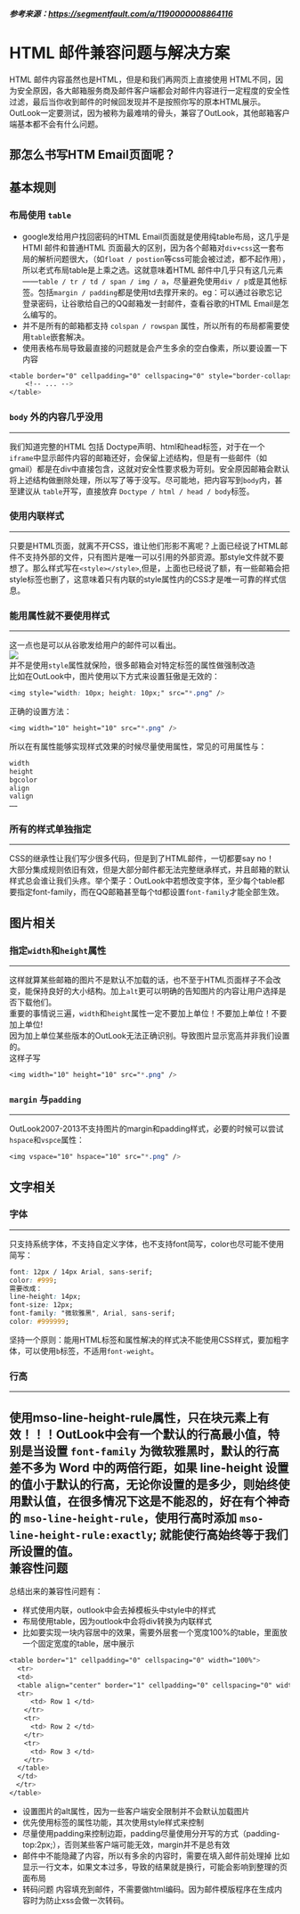 ##### 参考来源：https://segmentfault.com/a/1190000008864116  
HTML 邮件兼容问题与解决方案
=====
HTML 邮件内容虽然也是HTML，但是和我们再网页上直接使用 HTML不同，因为安全原因，各大邮箱服务商及邮件客户端都会对邮件内容进行一定程度的安全性过滤，最后当你收到邮件的时候回发现并不是按照你写的原本HTML展示。  
OutLook一定要测试，因为被称为最难啃的骨头，兼容了OutLook，其他邮箱客户端基本都不会有什么问题。  
## 那怎么书写HTM Email页面呢？  
基本规则
----
### 布局使用 `table`  
* google发给用户找回密码的HTML Email页面就是使用纯table布局，这几乎是HTMl 邮件和普通HTML 页面最大的区别，因为各个邮箱对`div+css`这一套布局的解析问题很大，（如`float / postion`等css可能会被过滤，都不起作用），所以老式布局table是上乘之选。这就意味着HTML 邮件中几乎只有这几元素——`table / tr / td / span / img / a`，尽量避免使用`div / p`或是其他标签。包括`margin / padding`都是使用td去撑开来的。eg：可以通过谷歌忘记登录密码，让谷歌给自己的QQ邮箱发一封邮件，查看谷歌的HTML Email是怎么编写的。  
* 并不是所有的邮箱都支持 `colspan / rowspan` 属性，所以所有的布局都需要使用`table`嵌套解决。  
* 使用表格布局导致最直接的问题就是会产生多余的空白像素，所以要设置一下内容  
```css
<table border="0" cellpadding="0" cellspacing="0" style="border-collapse: collapse;">
    <!-- ... -->
</table>
```  

### `body` 外的内容几乎没用   
-----  
我们知道完整的HTML 包括 Doctype声明、html和head标签，对于在一个 `iframe`中显示邮件内容的邮箱还好，会保留上述结构，但是有一些邮件（如gmail）都是在div中直接包含，这就对安全性要求极为苛刻。安全原因邮箱会默认将上述结构做删除处理，所以写了等于没写。尽可能地，把内容写到`body`内，甚至建议从 `table`开写，直接放弃 `Doctype / html / head / body`标签。  
### 使用内联样式
-----  
只要是HTML页面，就离不开CSS，谁让他们形影不离呢？上面已经说了HTML邮件不支持外部的文件，只有图片是唯一可以引用的外部资源。那style文件就不要想了。那么样式写在`<style></style>`,但是，上面也已经说了额，有一些邮箱会把style标签也删了，这意味着只有内联的style属性内的CSS才是唯一可靠的样式信息。  
### 能用属性就不要使用样式
----
这一点也是可以从谷歌发给用户的邮件可以看出。  
![](https://raw.githubusercontent.com/fengshadu/xx/master/imgs/emai_gmail_pad.png)  
并不是使用`style`属性就保险，很多邮箱会对特定标签的属性做强制改造  
比如在OutLook中，图片使用以下方式来设置狂傲是无效的：  
```CSS
<img style="width: 10px; height: 10px;" src="*.png" />
```  
正确的设置方法：  
```CSS
<img width="10" height="10" src="*.png" />
```
所以在有属性能够实现样式效果的时候尽量使用属性，常见的可用属性与：  
```CSS
width
height
bgcolor
align
valign
……
```  
### 所有的样式单独指定   
-----  

CSS的继承性让我们写少很多代码，但是到了HTML邮件，一切都要say no！  
大部分集成规则依旧有效，但是大部分邮件都无法完整继承样式，并且邮箱的默认样式总会谁让我们头疼。举个栗子：OutLook中若想改变字体，至少每个table都要指定font-family，而在QQ邮箱甚至每个td都设置`font-family`才能全部生效。   

图片相关
----  
### 指定`width`和`height`属性  
----
这样就算某些邮箱的图片不是默认不加载的话，也不至于HTML页面样子不会改变，能保持良好的大小结构。加上`alt`更可以明确的告知图片的内容让用户选择是否下载他们。  
重要的事情说三遍，`width`和`height`属性一定不要加上单位！不要加上单位！不要加上单位!  
因为加上单位某些版本的OutLook无法正确识别。导致图片显示宽高并非我们设置的。  
这样子写  
```CSS
<img width="10" height="10" src="*.png" />
```
### `margin` 与`padding`  
----
OutLook2007-2013不支持图片的margin和padding样式，必要的时候可以尝试`hspace`和`vspce`属性：  
```CSS
<img vspace="10" hspace="10" src="*.png" />
```  
文字相关  
----
### 字体
----  
只支持系统字体，不支持自定义字体，也不支持font简写，color也尽可能不使用简写：  
```CSS
font: 12px / 14px Arial, sans-serif; 
color: #999;  
需要改成：  
line-height: 14px; 
font-size: 12px; 
font-family: "微软雅黑", Arial, sans-serif; 
color: #999999;
```  
坚持一个原则：能用HTML标签和属性解决的样式决不能使用CSS样式，要加粗字体，可以使用`b`标签，不适用`font-weight`。  
### 行高  
-----   
使用mso-line-height-rule属性，只在块元素上有效！！！OutLook中会有一个默认的行高最小值，特别是当设置 `font-family` 为微软雅黑时，默认的行高差不多为 Word 中的两倍行距，如果 line-height 设置的值小于默认的行高，无论你设置的是多少，则始终使用默认值，在很多情况下这是不能忍的，好在有个神奇的 `mso-line-height-rule`，使用行高时添加 `mso-line-height-rule:exactly`; 就能使行高始终等于我们所设置的值。      
兼容性问题  
----  
总结出来的兼容性问题有：  
* 样式使用内联，outlook中会去掉模板头中style中的样式
* 布局使用table，因为outlook中会将div转换为内联样式
* 比如要实现一块内容居中的效果，需要外层套一个宽度100%的table，里面放一个固定宽度的table，居中展示
```CSS
<table border="1" cellpadding="0" cellspacing="0" width="100%">
  <tr>
  <td>
  <table align="center" border="1" cellpadding="0" cellspacing="0" width="600" style="border-collapse: collapse;">
  <tr>
  　　<td> Row 1 </td>
  　</tr>
  　<tr>
  　　<td> Row 2 </td>
  　</tr>
  　<tr>
  　　<td> Row 3 </td>
  　</tr>
  </table>
  </td>
　</tr>
</table>
```  
* 设置图片的alt属性，因为一些客户端安全限制并不会默认加载图片
* 优先使用标签的属性功能，其次使用style样式来控制
* 尽量使用padding来控制边距，padding尽量使用分开写的方式（padding-top:2px;），否则某些客户端可能无效，margin并不是总有效
* 邮件中不能隐藏了内容，所以有多余的内容时，需要在填入邮件前处理掉 比如显示一行文本，如果文本过多，导致的结果就是换行，可能会影响到整理的页面布局
* 转码问题 内容填充到邮件，不需要做html编码。因为邮件模版程序在生成内容时为防止xss会做一次转码。


